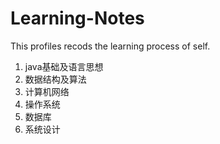 # Learning-Notes
This profiles recods the learning process of self.
1. java基础及语言思想
2. 数据结构及算法
3. 计算机网络
4. 操作系统
5. 数据库
6. 系统设计

